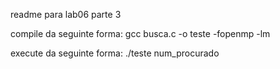 readme para lab06 parte 3

compile da seguinte forma: gcc busca.c -o teste -fopenmp -lm 

execute da seguinte forma: ./teste num_procurado
